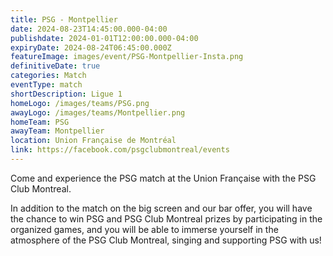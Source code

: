 ```yaml
---
title: PSG - Montpellier
date: 2024-08-23T14:45:00.000-04:00
publishdate: 2024-01-01T12:00:00.000-04:00
expiryDate: 2024-08-24T06:45:00.000Z
featureImage: images/event/PSG-Montpellier-Insta.png
definitiveDate: true
categories: Match
eventType: match
shortDescription: Ligue 1
homeLogo: /images/teams/PSG.png
awayLogo: /images/teams/Montpellier.png
homeTeam: PSG
awayTeam: Montpellier
location: Union Française de Montréal
link: https://facebook.com/psgclubmontreal/events
---
```


Come and experience the PSG match at the Union Française with the PSG Club Montreal.

In addition to the match on the big screen and our bar offer, you will have the chance to win PSG and PSG Club Montreal prizes by participating in the organized games, and you will be able to immerse yourself in the atmosphere of the PSG Club Montreal, singing and supporting PSG with us!
